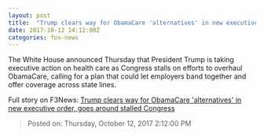 ```yaml
---
layout: post
title:  "Trump clears way for ObamaCare 'alternatives' in new executive order, goes around stalled Congress"
date: 2017-10-12 14:12:00Z
categories: fox-news
---
```


The White House announced Thursday that President Trump is taking executive action on health care as Congress stalls on efforts to overhaul ObamaCare, calling for a plan that could let employers band together and offer coverage across state lines.


Full story on F3News: [Trump clears way for ObamaCare 'alternatives' in new executive order, goes around stalled Congress](http://www.f3nws.com/n/brPqzC)

> Posted on: Thursday, October 12, 2017 2:12:00 PM
